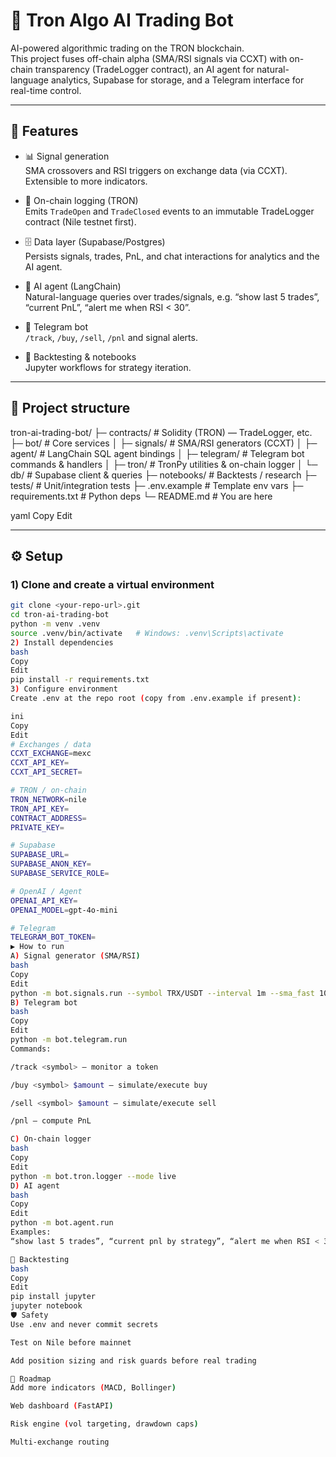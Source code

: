 # 🤖 Tron Algo AI Trading Bot

AI-powered algorithmic trading on the TRON blockchain.  
This project fuses off-chain alpha (SMA/RSI signals via CCXT) with on-chain transparency (TradeLogger contract), an AI agent for natural-language analytics, Supabase for storage, and a Telegram interface for real-time control.

---

## 🚀 Features
- 📊 Signal generation  
  SMA crossovers and RSI triggers on exchange data (via CCXT). Extensible to more indicators.

- 🔗 On-chain logging (TRON)  
  Emits `TradeOpen` and `TradeClosed` events to an immutable TradeLogger contract (Nile testnet first).

- 🗄️ Data layer (Supabase/Postgres)  
  Persists signals, trades, PnL, and chat interactions for analytics and the AI agent.

- 🧠 AI agent (LangChain)  
  Natural-language queries over trades/signals, e.g. “show last 5 trades”, “current PnL”, “alert me when RSI < 30”.

- 💬 Telegram bot  
  `/track`, `/buy`, `/sell`, `/pnl` and signal alerts.

- 🧪 Backtesting & notebooks  
  Jupyter workflows for strategy iteration.

---

## 🧱 Project structure
tron-ai-trading-bot/
├─ contracts/ # Solidity (TRON) — TradeLogger, etc.
├─ bot/ # Core services
│ ├─ signals/ # SMA/RSI generators (CCXT)
│ ├─ agent/ # LangChain SQL agent bindings
│ ├─ telegram/ # Telegram bot commands & handlers
│ ├─ tron/ # TronPy utilities & on-chain logger
│ └─ db/ # Supabase client & queries
├─ notebooks/ # Backtests / research
├─ tests/ # Unit/integration tests
├─ .env.example # Template env vars
├─ requirements.txt # Python deps
└─ README.md # You are here

yaml
Copy
Edit

---

## ⚙️ Setup

### 1) Clone and create a virtual environment
```bash
git clone <your-repo-url>.git
cd tron-ai-trading-bot
python -m venv .venv
source .venv/bin/activate   # Windows: .venv\Scripts\activate
2) Install dependencies
bash
Copy
Edit
pip install -r requirements.txt
3) Configure environment
Create .env at the repo root (copy from .env.example if present):

ini
Copy
Edit
# Exchanges / data
CCXT_EXCHANGE=mexc
CCXT_API_KEY=
CCXT_API_SECRET=

# TRON / on-chain
TRON_NETWORK=nile
TRON_API_KEY=
CONTRACT_ADDRESS=
PRIVATE_KEY=

# Supabase
SUPABASE_URL=
SUPABASE_ANON_KEY=
SUPABASE_SERVICE_ROLE=

# OpenAI / Agent
OPENAI_API_KEY=
OPENAI_MODEL=gpt-4o-mini

# Telegram
TELEGRAM_BOT_TOKEN=
▶️ How to run
A) Signal generator (SMA/RSI)
bash
Copy
Edit
python -m bot.signals.run --symbol TRX/USDT --interval 1m --sma_fast 10 --sma_slow 30 --rsi_len 14
B) Telegram bot
bash
Copy
Edit
python -m bot.telegram.run
Commands:

/track <symbol> — monitor a token

/buy <symbol> $amount — simulate/execute buy

/sell <symbol> $amount — simulate/execute sell

/pnl — compute PnL

C) On-chain logger
bash
Copy
Edit
python -m bot.tron.logger --mode live
D) AI agent
bash
Copy
Edit
python -m bot.agent.run
Examples:
“show last 5 trades”, “current pnl by strategy”, “alert me when RSI < 30”.

🧪 Backtesting
bash
Copy
Edit
pip install jupyter
jupyter notebook
🛡️ Safety
Use .env and never commit secrets

Test on Nile before mainnet

Add position sizing and risk guards before real trading

🔮 Roadmap
Add more indicators (MACD, Bollinger)

Web dashboard (FastAPI)

Risk engine (vol targeting, drawdown caps)

Multi-exchange routing

